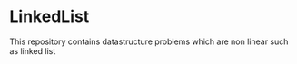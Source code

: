 # LinkedList
This repository contains datastructure problems which are non linear such as linked list
